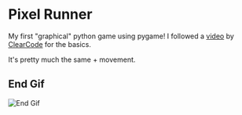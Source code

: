 # Pixel Runner

My first "graphical" python game using pygame! I followed a [video](https://www.youtube.com/watch?v=AY9MnQ4x3zk) by [ClearCode](https://www.youtube.com/@ClearCode) for the basics.

It's pretty much the same + movement.

## End Gif
![End Gif](https://files.catbox.moe/y08xhs.gif)